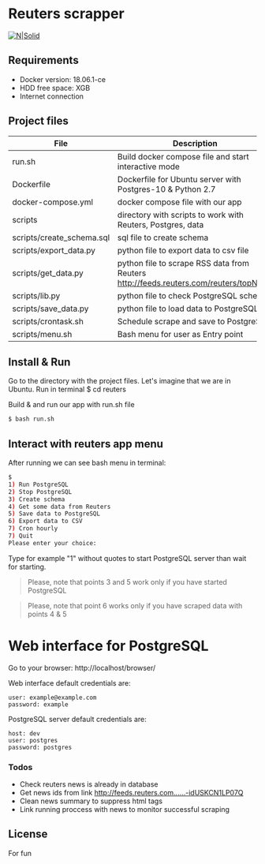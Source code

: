 # Reuters scrapper

[![N|Solid](https://cldup.com/dTxpPi9lDf.thumb.png)](https://nodesource.com/products/nsolid)

## Requirements

 - Docker version: 18.06.1-ce
 - HDD free space: XGB
 - Internet connection

## Project files

| File | Description |
| ------ | ------ |
| run.sh | Build docker compose file and start interactive mode |
| Dockerfile | Dockerfile for Ubuntu server with Postgres-10 & Python 2.7  |
| docker-compose.yml | docker compose file with our app  |
| scripts | directory with scripts to work with Reuters, Postgres, data  |
| scripts/create_schema.sql | sql file to create schema  |
| scripts/export_data.py | python file to export data to csv file |
| scripts/get_data.py | python file to scrape RSS data from Reuters http://feeds.reuters.com/reuters/topNews  |
| scripts/lib.py | python file to check PostgreSQL schema  |
| scripts/save_data.py | python file to load data to PostgreSQL  |
| scripts/crontask.sh | Schedule scrape and save to PostgreSQL  |
| scripts/menu.sh | Bash menu for user as Entry point  |

## Install & Run

Go to the directory with the project files. Let's imagine that we are in Ubuntu. Run in terminal
$ cd reuters

Build & and run our app with run.sh file
```sh
$ bash run.sh
```

## Interact with reuters app menu

After running we can see bash menu in terminal:
```sh
$
1) Run PostgreSQL
2) Stop PostgreSQL
3) Create schema
4) Get some data from Reuters
5) Save data to PostgreSQL
6) Export data to CSV
7) Cron hourly
7) Quit
Please enter your choice: 
```

Type for example "1" without quotes to start PostgreSQL server than wait for starting. 

> Please, note that points 3 and 5
> work only if you have started PostgreSQL

> Please, note that point 6
> works only if you have scraped data with points 4 & 5



# Web interface for PostgreSQL

Go to your browser:
http://localhost/browser/

Web interface default credentials are:
```
user: example@example.com
password: example
```
PostgreSQL server default credentials are:
```
host: dev
user: postgres
password: postgres
```

### Todos

 - Check reuters news is already in database
 - Get news ids from link http://feeds.reuters.com......-idUSKCN1LP07Q
 - Clean news summary to suppress html tags
 - Link running proccess with news to monitor successful scraping


License
----

For fun



